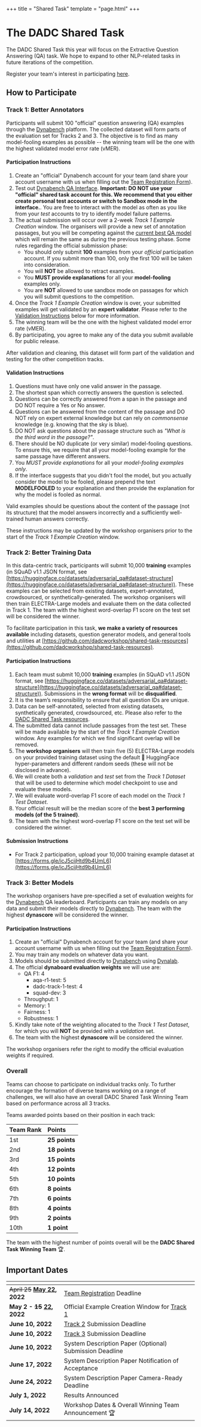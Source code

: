 +++
title = "Shared Task"
template = "page.html"
+++

# The DADC Shared Task
The DADC Shared Task this year will focus on the Extractive Question Answering (QA) task. We hope to expand to other NLP-related tasks in future iterations of the competition.

Register your team's interest in participating [here](https://docs.google.com/forms/d/e/1FAIpQLSfKXEFdkgkvxzZfvtT7EXhmzHjpzTYldca76Fd4P8APfvyGBA/viewform).


## How to Participate
### Track 1: Better Annotators
Participants will submit 100 "official" question answering (QA) examples through the [Dynabench](https://dynabench.org/tasks/qa) platform. The collected dataset will form parts of the evaluation set for Tracks 2 and 3. The objective is to find as many model-fooling examples as possible -- the winning team will be the one with the highest validated model error rate (vMER).

#### Participation Instructions
1. Create an "official" Dynabench account for your team (and share your account username with us when filling out the [Team Registration Form](https://docs.google.com/forms/d/e/1FAIpQLSfKXEFdkgkvxzZfvtT7EXhmzHjpzTYldca76Fd4P8APfvyGBA/viewform)).
2. Test out [Dynabench QA Interface](https://dynabench.org/tasks/qa/create). **Important: DO NOT use your "official" shared task account for this. We recommend that you either create personal test accounts or switch to Sandbox mode in the interface.**. You are free to interact with the model as often as you like from your *test* accounts to try to identify model failure patterns.
3. The actual submission will occur over a 2-week *Track 1 Example Creation* window. The organisers will provide a new set of annotation passages, but you will be competing against the [current best QA model](https://dynabench.org/models/109) which will remain the same as during the previous testing phase. Some rules regarding the official submission phase:
    * You should only submit **100** examples from your *official* participation account. If you submit more than 100, only the first 100 will be taken into consideration.
    * You will **NOT** be allowed to retract examples.
    * You **MUST provide explanations** for all your **model-fooling** examples only.
    * You are **NOT** allowed to use sandbox mode on passages for which you will submit questions to the competition.
4. Once the *Track 1 Example Creation* window is over, your submitted examples will get validated by an **expert validator**. Please refer to the [Validation Instructions](/shared-task/#validation-instructions) below for more information.
5. The winning team will be the one with the highest validated model error rate (vMER).
6. By participating, you agree to make any of the data you submit available for public release.

After validation and cleaning, this dataset will form part of the validation and testing for the other competition tracks.

#### Validation Instructions

1. Questions must have only one valid answer in the passage.
2. The shortest span which correctly answers the question is selected.
3. Questions can be correctly answered from a span in the passage and DO NOT require a Yes or No answer.
4. Questions can be answered from the content of the passage and DO NOT rely on expert external knowledge but can rely on *commonsense* knowledge (e.g. knowing that the sky is blue).
5. DO NOT ask questions about the passage structure such as *"What is the third word in the passage?"*.
6. There should be NO duplicate (or very similar) model-fooling questions. To ensure this, we require that all your model-fooling example for the same passage have different answers.
7. You *MUST provide explanations* for all your *model-fooling examples only*.
8. If the interface suggests that you didn't fool the model, but you actually consider the model to be fooled, please prepend the text **MODELFOOLED** to your explanation and then provide the explanation for why the model is fooled as normal. 

Valid examples should be questions about the content of the passage (not its structure) that the model answers incorrectly and a sufficiently well-trained human answers correctly.

These instructions may be updated by the workshop organisers prior to the start of the *Track 1 Example Creation* window.


### Track 2: Better Training Data
In this data-centric track, participants will submit 10,000 **training** examples (in SQuAD v1.1 JSON format, see [https://huggingface.co/datasets/adversarial_qa#dataset-structure](https://huggingface.co/datasets/adversarial_qa#dataset-structure)). These examples can be selected from existing datasets, expert-annotated, crowdsourced, or synthetically-generated. The workshop organisers will then train ELECTRA-Large models and evaluate them on the data collected in Track 1. The team with the highest word-overlap F1 score on the test set will be considered the winner.

To facilitate participation in this task, **we make a variety of resources available** including datasets, question generator models, and general tools and utilities at [https://github.com/dadcworkshop/shared-task-resources](https://github.com/dadcworkshop/shared-task-resources).

#### Participation Instructions
1. Each team must submit 10,000 **training** examples (in SQuAD v1.1 JSON format, see [https://huggingface.co/datasets/adversarial_qa#dataset-structure](https://huggingface.co/datasets/adversarial_qa#dataset-structure)). Submissions in the **wrong format** will be **disqualified**.
1. It is the team’s responsibility to ensure that all question IDs are unique.
1. Data can be self-annotated, selected from existing datasets, synthetically generated, crowdsourced, etc. Please also refer to the [DADC Shared Task resources](https://github.com/dadcworkshop/shared-task-resources).
1. The submitted data cannot include passages from the test set. These will be made available by the start of the *Track 1 Example Creation* window. Any examples for which we find significant overlap will be removed.
1. The **workshop organisers** will then train five (5) ELECTRA-Large models on your provided training dataset using the default 🤗 HuggingFace hyper-parameters and different random seeds (these will not be disclosed in advance).
1. We will create both a *validation* and *test* set from the *Track 1 Dataset* that will be used to determine which model checkpoint to use and evaluate these models.
1. We will evaluate word-overlap F1 score of each model on the *Track 1 Test Dataset*.
1. Your official result will be the median score of the **best 3 performing models (of the 5 trained)**.
1. The team with the highest word-overlap F1 score on the test set will be considered the winner.

#### Submission Instructions
* For Track 2 participation, upload your 10,000 training example dataset at [https://forms.gle/icJ5cijHtd9b4UmL6](https://forms.gle/icJ5cijHtd9b4UmL6)

### Track 3: Better Models
The workshop organisers have pre-specified a set of evaluation weights for the [Dynabench](https://dynabench.org/tasks/qa) QA leaderboard. Participants can train any models on any data and submit their models directly to [Dynabench](https://dynabench.org/tasks/qa). The team with the highest **dynascore** will be considered the winner.

#### Participation Instructions
1. Create an "official" Dynabench account for your team (and share your account username with us when filling out the [Team Registration Form](https://docs.google.com/forms/d/e/1FAIpQLSfKXEFdkgkvxzZfvtT7EXhmzHjpzTYldca76Fd4P8APfvyGBA/viewform)).
1. You may train any models on whatever data you want.
1. Models should be submitted directly to [Dynabench](https://dynabench.org/tasks/qa) using [Dynalab](https://github.com/facebookresearch/dynalab).
1. The official **dynaboard evaluation weights** we will use are:
    * QA F1: 4
        * aqa-r1-test: 5
        * dadc-track-1-test: 4
        * squad-dev: 3
    * Throughput: 1
    * Memory: 1
    * Fairness: 1
    * Robustness: 1
1. Kindly take note of the weighting allocated to the *Track 1 Test Dataset*, for which you will **NOT** be provided with a *validation* set.
1. The team with the highest **dynascore** will be considered the winner.

The workshop organisers refer the right to modify the official evaluation weights if required.

### Overall
Teams can choose to participate on individual tracks only. To further encourage the formation of diverse teams working on a range of challenges, we will also have an overall DADC Shared Task Winning Team based on performance across all 3 tracks.

Teams awarded points based on their position in each track:

| Team Rank   | Points          |
|:------------|:----------------|
| 1st         | **25 points**   |
| 2nd         | **18 points**   |
| 3rd         | **15 points**   |
| 4th         | **12 points**   |
| 5th         | **10 points**   |
| 6th         | **8 points**    |
| 7th         | **6 points**    |
| 8th         | **4 points**    |
| 9th         | **2 points**    |
| 10th        | **1 point**     |

The team with the highest number of points overall will be the **DADC Shared Task Winning Team** 🏆.

## Important Dates

| <!-- -->                                          | <!-- -->                                                                                                                             |
|:--------------------------------------------------|:-------------------------------------------------------------------------------------------------------------------------------------|
| <del>April 25</del> **<ins>May 22</ins>, 2022**   | [Team Registration](https://docs.google.com/forms/d/e/1FAIpQLSfKXEFdkgkvxzZfvtT7EXhmzHjpzTYldca76Fd4P8APfvyGBA/viewform) Deadline    |
| **May 2 - <del>15</del> <ins>22</ins>, 2022**     | Official Example Creation Window for [Track 1](/shared-task/#track-1-better-annotators)                                              |
| **June 10, 2022**                                 | [Track 2](/shared-task/#track-2-better-training-data) Submission Deadline                                                            |
| **June 10, 2022**                                 | [Track 3](/shared-task/#track-3-better-models) Submission Deadline                                                                   |
| **June 10, 2022**                                 | System Description Paper (Optional) Submission Deadline                                                                              |
| **June 17, 2022**                                 | System Description Paper Notification of Acceptance                                                                                  |
| **June 24, 2022**                                 | System Description Paper Camera-Ready Deadline                                                                                       |
| **July 1, 2022**                                  | Results Announced                                                                                                                    |
| **July 14, 2022**                                 | Workshop Dates & Overall Winning Team Announcement 🏆                                                                                |
